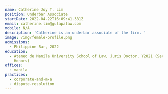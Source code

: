 ```yaml
---
name: Catherine Joy T. Lim
position: Underbar Associate
startDate: 2022-04-22T16:09:41.381Z
email: catherine.lim@gulapalaw.com
mobile: N/A
description: 'Catherine is an underbar associate of the firm. '
image: /img/female-profile.png
admissions:
  - Philippine Bar, 2022
education:
  - Ateneo de Manila University School of Law, Juris Doctor, Y2021 (Second
    Honors)
offices:
  - manila
practices:
  - corporate-and-m-a
  - dispute-resolution
---
```

